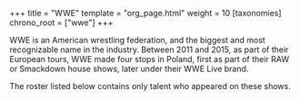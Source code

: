 +++
title = "WWE"
template = "org_page.html"
weight = 10
[taxonomies]
chrono_root = ["wwe"]
+++

WWE is an American wrestling federation, and the biggest and most recognizable name in the industry.
Between 2011 and 2015, as part of their European tours, WWE made four stops in Poland,
first as part of their RAW or Smackdown house shows, later under their WWE Live brand.

The roster listed below contains only talent who appeared on these shows.
